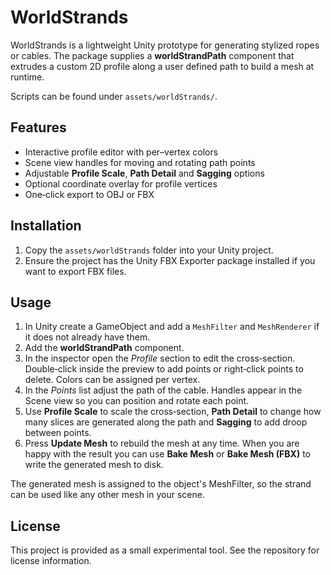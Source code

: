 # WorldStrands

WorldStrands is a lightweight Unity prototype for generating stylized ropes or cables. The package supplies a **worldStrandPath** component that extrudes a custom 2D profile along a user defined path to build a mesh at runtime.

Scripts can be found under `assets/worldStrands/`.

## Features

- Interactive profile editor with per–vertex colors
- Scene view handles for moving and rotating path points
- Adjustable **Profile Scale**, **Path Detail** and **Sagging** options
- Optional coordinate overlay for profile vertices
- One‑click export to OBJ or FBX

## Installation

1. Copy the `assets/worldStrands` folder into your Unity project.
2. Ensure the project has the Unity FBX Exporter package installed if you want to export FBX files.

## Usage

1. In Unity create a GameObject and add a `MeshFilter` and `MeshRenderer` if it does not already have them.
2. Add the **worldStrandPath** component.
3. In the inspector open the *Profile* section to edit the cross‑section. Double‑click inside the preview to add points or right‑click points to delete. Colors can be assigned per vertex.
4. In the *Points* list adjust the path of the cable. Handles appear in the Scene view so you can position and rotate each point.
5. Use **Profile Scale** to scale the cross‑section, **Path Detail** to change how many slices are generated along the path and **Sagging** to add droop between points.
6. Press **Update Mesh** to rebuild the mesh at any time. When you are happy with the result you can use **Bake Mesh** or **Bake Mesh (FBX)** to write the generated mesh to disk.

The generated mesh is assigned to the object's MeshFilter, so the strand can be used like any other mesh in your scene.

## License

This project is provided as a small experimental tool. See the repository for license information.
